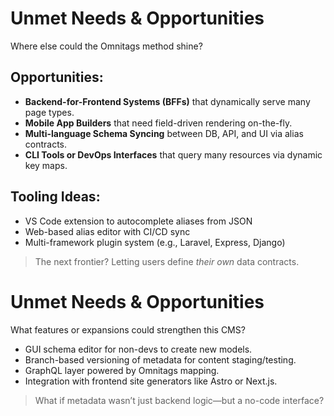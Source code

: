 # Unmet Needs & Opportunities

Where else could the Omnitags method shine?

## Opportunities:
- **Backend-for-Frontend Systems (BFFs)** that dynamically serve many page types.
- **Mobile App Builders** that need field-driven rendering on-the-fly.
- **Multi-language Schema Syncing** between DB, API, and UI via alias contracts.
- **CLI Tools or DevOps Interfaces** that query many resources via dynamic key maps.

## Tooling Ideas:
- VS Code extension to autocomplete aliases from JSON
- Web-based alias editor with CI/CD sync
- Multi-framework plugin system (e.g., Laravel, Express, Django)

> The next frontier? Letting users define *their own* data contracts.



# Unmet Needs & Opportunities

What features or expansions could strengthen this CMS?

- GUI schema editor for non-devs to create new models.
- Branch-based versioning of metadata for content staging/testing.
- GraphQL layer powered by Omnitags mapping.
- Integration with frontend site generators like Astro or Next.js.

> What if metadata wasn’t just backend logic—but a no-code interface?
